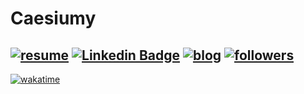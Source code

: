 # Caesiumy
[![resume](https://img.shields.io/badge/Resume-white?style=for-the-badge&logo=notion&logoColor=black&link=https://caesiumy.notion.site/4d6e764b28e94d34ac0b56ea388822ae)](https://caesiumy.notion.site/2022-08-ver-12db0c3fc69543389a4854fa98d3edc0)
[![Linkedin Badge](https://img.shields.io/badge/-LinkedIn-blue?style=for-the-badge&logo=Linkedin&logoColor=white&link=https://www.linkedin.com/in/chang-sik-yoon-120757217/)](https://www.linkedin.com/in/chang-sik-yoon-120757217/)
[![blog](https://img.shields.io/badge/github-blog-000000?style=for-the-badge&logo=github&logoColor=white&link=https://caesiumy.github.io/)](https://caesiumy.github.io/)
[![followers](https://img.shields.io/github/followers/caesiumy?style=for-the-badge&logo=github&link=https://github.com/CaesiumY)](https://github.com/CaesiumY)
---
[![wakatime](https://wakatime.com/badge/user/3b78f42b-d932-4c9b-93ee-2784f15d9b5f.svg?style=for-the-badge)](https://wakatime.com/@3b78f42b-d932-4c9b-93ee-2784f15d9b5f)

